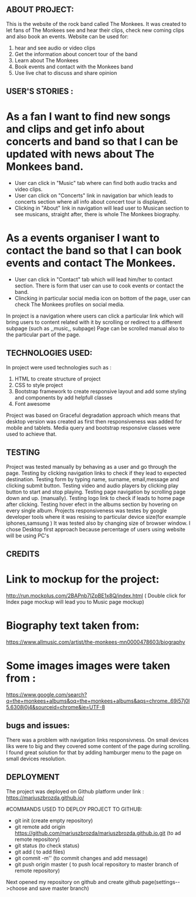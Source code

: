 
## ABOUT PROJECT:

This is the website of the rock band called The Monkees.
It was created to let fans of The Monkees see and hear their clips, check new coming clips and also book an events.
Website can be used for:
1. hear and see audio or video clips
2. Get the information about concert tour of the band
3. Learn about The Monkees
4. Book events and contact with the Monkees band
5. Use live chat to discuss and share opinion

## USER'S STORIES :

# As a fan I want to find new songs and clips and get info about concerts and band so that I can be updated with news about The Monkees band.
- User can click in "Music" tab where can find both audio tracks and video clips.
- User can click on "Concerts" link in navigation bar which leads to concerts section where all info about concert tour is displayed.
- Clicking in "About" link in navigation will lead user to Musican section to see musicans, straight after,  there is whole The Monkees biography.

# As a events organiser I want to contact the band so that I can book events and contact The Monkees.
- User can click in "Contact" tab which will lead him/her to contact section. There is form that user can use to cook events or contact the band.
- Clincking in particular social media icon on bottom of the page, user can check The Monkees profiles on social media.


 In project is a navigation where users can click a particular link which will bring users to content related with it by scrolling or redirect to a different subpage (such as ,,music,, subpage)
 Page can be scrolled manual also to the particular part of the page.


## TECHNOLOGIES USED:

In project were used technologies such as :

1. HTML to create structure of project
2. CSS to style project
3. Bootstrap framework to create responsive layout and add some styling and components by add helpfull classes
4. Font awesome

Project was based on Graceful degradation approach which means that desktop version was created as first then responsiveness was added for mobile and tablets.
Media query and bootstrap responsive classes were used to achieve that.

## TESTING
Project was tested manually by behaving as a user and go through the page.
Testing by clicking navigation links to check if they lead to expected destination.
Testing form by typing name, surname, email,message and clicking submit button.
Testing video and audio players by clicking play button to start and stop playing.
Testing page navigation by scrolling page down and up. (manually).
Testing logo link to check if leads to home page after clicking.
Testing hover efect in the albums section by hovering on every single album.
Projects responsiveness was testes by google developer tools where it was resising to particular device size(for example iphones,samsung )
It was tested also by changing size of browser window. I chose Desktop first approach because percentage of users using website will be using PC's


## CREDITS

# Link to mockup for the project:
http://run.mockplus.com/2BAPnb7IZpBE1x8Q/index.html 
( Double click for Index page mockup will lead you to Music page mockup)

# Biography text taken from:
https://www.allmusic.com/artist/the-monkees-mn0000478603/biography

# Some images images were taken from :
https://www.google.com/search?q=the+monkees+albums&oq=the+monkees+albums&aqs=chrome..69i57j0l5.6308j0j4&sourceid=chrome&ie=UTF-8

## bugs and issues:
 There was a problem with navigation links responsivness. On small devices liks were to big and they covered some content of the page during scrolling. I found great solution for that by adding hamburger menu to the page on small devices resolution.

## DEPLOYMENT 
 The project was deployed on Github platform under link : https://mariuszbrozda.github.io/

#COMMANDS USED TO DEPLOY PROJECT TO GITHUB:
- git init (create empty repository)
- git remote add origin https://github.com/mariuszbrozda/mariuszbrozda.github.io.git (to ad remote repository)
- git status (to check status)
- git add ( to add files)
- git commit -m'' (to commit changes and add message)
- git push origin master ( to push local repository to master branch of remote repository)

Next opened my repository on github and create github page(settings-->choose and save master branch)






